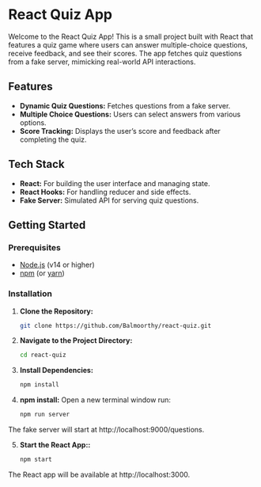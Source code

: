 # React Quiz App

Welcome to the React Quiz App! This is a small project built with React that features a quiz game where users can answer multiple-choice questions, receive feedback, and see their scores. The app fetches quiz questions from a fake server, mimicking real-world API interactions.

## Features

- **Dynamic Quiz Questions:** Fetches questions from a fake server.
- **Multiple Choice Questions:** Users can select answers from various options.
- **Score Tracking:** Displays the user’s score and feedback after completing the quiz.


## Tech Stack

- **React:** For building the user interface and managing state.
- **React Hooks:** For handling reducer and side effects.
- **Fake Server:** Simulated API for serving quiz questions.


## Getting Started

### Prerequisites

- [Node.js](https://nodejs.org/) (v14 or higher)
- [npm](https://www.npmjs.com/) (or [yarn](https://classic.yarnpkg.com/))

### Installation

1. **Clone the Repository:**

   ```bash
   git clone https://github.com/Balmoorthy/react-quiz.git

2. **Navigate to the Project Directory:**

   ```bash
   cd react-quiz

3. **Install Dependencies:**

   ```bash
   npm install
   
4. **npm install:**
  Open a new terminal window run:

   ```bash
   npm run server

The fake server will start at http://localhost:9000/questions.

5. **Start the React App::**

   ```bash
   npm start
The React app will be available at http://localhost:3000.

